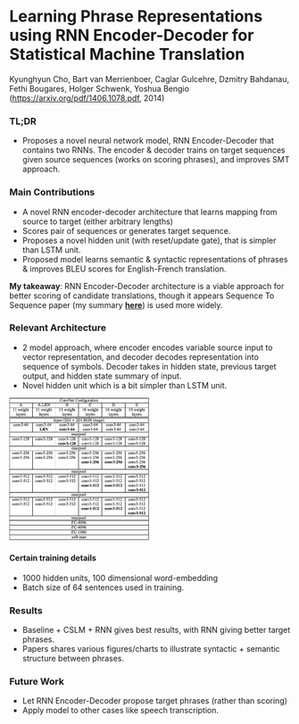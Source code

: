 # Learning Phrase Representations using RNN Encoder-Decoder for Statistical Machine Translation

Kyunghyun Cho, Bart van Merrienboer, Caglar Gulcehre, Dzmitry Bahdanau, Fethi Bougares, Holger Schwenk, Yoshua Bengio
(https://arxiv.org/pdf/1406.1078.pdf, 2014)

### TL;DR
- Proposes a novel neural network model, RNN Encoder-Decoder that contains two RNNs. The encoder & decoder trains on target sequences given source sequences (works on scoring phrases), and improves SMT approach.

### Main Contributions

- A novel RNN encoder-decoder architecture that learns mapping from source to target (either arbitrary lengths)
- Scores pair of sequences or generates target sequence.
- Proposes a novel hidden unit (with reset/update gate), that is simpler than LSTM unit.
- Proposed model learns semantic & syntactic representations of phrases & improves BLEU scores for English-French translation.

**My takeaway**: RNN Encoder-Decoder architecture is a viable approach for better scoring of candidate translations, though it appears Sequence To Sequence paper (my summary [**here**](https://github.com/sviswana/deeplearning-paper-summaries/blob/master/SequenceToSequence.md)) is used more widely.

### Relevant Architecture
- 2 model approach, where encoder encodes variable source input to vector representation, and decoder decodes representation into sequence of symbols. Decoder takes in hidden state, previous target output, and hidden state summary of input.
- Novel hidden unit which is a bit simpler than LSTM unit.

<img src="https://github.com/sviswana/deeplearning-paper-summaries/blob/master/paper-imgs/vgg-1.png" width="50%">

#### Certain training details
- 1000 hidden units, 100 dimensional word-embedding
- Batch size of 64 sentences used in training.

### Results
- Baseline + CSLM + RNN gives best results, with RNN giving better target phrases.
- Papers shares various figures/charts to illustrate syntactic + semantic structure between phrases.

### Future Work
- Let RNN Encoder-Decoder propose target phrases (rather than scoring)
- Apply model to other cases like speech transcription.
